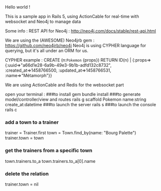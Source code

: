 Hello world !

This is a sample app in Rails 5, using ActionCable for real-time with websocket and Neo4j to manage data

Some info : REST API for Neo4j : http://neo4j.com/docs/stable/rest-api.html

We are using the (AWESOME) Neo4jrb gem : https://github.com/neo4jrb/neo4j
Neo4j is using CYPHER language for querying, but it's all under an ORM for us.

CYPHER example :
CREATE (n:`Pokemon` {props}) RETURN ID(n) | {:props=>{:uuid=>"a66d1e28-6a9b-49e3-9b1b-adfd132c8732", :created_at=>1458766500, :updated_at=>1458766531, :name=>"Métamorph"}}

We are using ActionCable and Redis for the websocket part


open your terminal :
###to install gem
bundle install
###to generate model/controller/view and routes
rails g scaffold Pokemon name:string create_at:datetime
###to launch the server
rails s
###to launch the console
rails c


### add a town to a trainer
trainer = Trainer.first
town = Town.find_by(name: "Bourg Palette")
trainer.town = town
### get the trainers from a specific town
town.trainers.to_a
town.trainers.to_a[0].name
### delete the relation
trainer.town = nil
